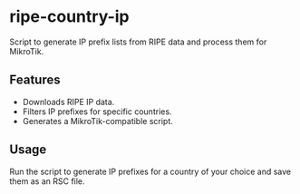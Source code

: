 # ripe-country-ip

Script to generate IP prefix lists from RIPE data and process them for MikroTik.

## Features
- Downloads RIPE IP data.
- Filters IP prefixes for specific countries.
- Generates a MikroTik-compatible script.

## Usage
Run the script to generate IP prefixes for a country of your choice and save them as an RSC file.
